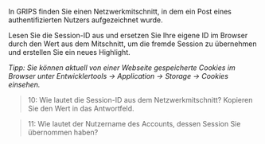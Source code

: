 In GRIPS finden Sie einen Netzwerkmitschnitt, in dem ein Post eines authentifizierten Nutzers aufgezeichnet wurde.

Lesen Sie die Session-ID aus und ersetzen Sie Ihre eigene ID im Browser durch den Wert aus dem Mitschnitt, 
um die fremde Session zu übernehmen und erstellen Sie ein neues Highlight.

*Tipp: Sie können aktuell von einer Webseite gespeicherte Cookies im Browser unter 
Entwicklertools -> Application -> Storage -> Cookies einsehen.*

>10: Wie lautet die Session-ID aus dem Netzwerkmitschnitt? Kopieren Sie den Wert in das Antwortfeld.

>11: Wie lautet der Nutzername des Accounts, dessen Session Sie übernommen haben?
